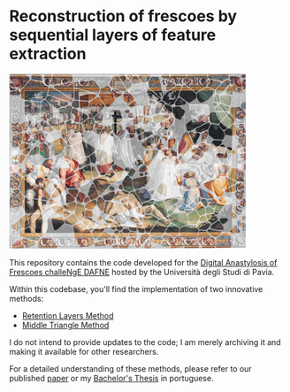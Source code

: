 # Reconstruction of frescoes by sequential layers of feature extraction
![background](Nebbia-ThePlague-of-Milan-mini.png)

This repository contains the code developed for the [Digital Anastylosis of Frescoes challeNgE DAFNE](https://vision.unipv.it/DAFchallenge/DAF-notice.html) hosted by the Università degli Studi di Pavia.

Within this codebase, you'll find the implementation of two innovative methods:

- [Retention Layers Method](https://github.com/teixeirazeus/Reconstruction-of-frescoes-by-sequential-layers-of-feature-extraction/blob/main/prometeu.py#L45)
- [Middle Triangle Method](https://github.com/teixeirazeus/Reconstruction-of-frescoes-by-sequential-layers-of-feature-extraction/blob/main/tools.py#L88)

I do not intend to provide updates to the code; I am merely archiving it and making it available for other researchers.

For a detailed understanding of these methods, please refer to our published [paper](https://www.sciencedirect.com/science/article/abs/pii/S0167865521001422) or my [Bachelor's Thesis](https://repositorio.utfpr.edu.br/jspui/handle/1/26470) in portuguese.
